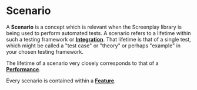 # Scenario

A **Scenario** is a concept which is relevant when the Screenplay library is being used to perform automated tests. 
A scenario refers to a lifetime within such a testing framework or **[Integration]**.
That lifetime is that of a single test, which might be called a "test case" or "theory" or perhaps "example" in your chosen testing framework. 

The lifetime of a scenario very closely corresponds to that of a **[Performance]**.

Every scenario is contained within a **[Feature]**.

[Integration]: Integration.md
[Performance]: Performance.md
[Feature]: Feature.md